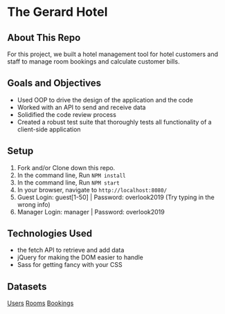 # The Gerard Hotel

## About This Repo

For this project, we built a hotel management tool for hotel customers and staff to manage room bookings and calculate customer bills.

## Goals and Objectives

- Used OOP to drive the design of the application and the code
- Worked with an API to send and receive data
- Solidified the code review process
- Created a robust test suite that thoroughly tests all functionality of a client-side application

## Setup

1. Fork and/or Clone down this repo.
1. In the command line, Run `NPM install`
1. In the command line, Run `NPM start`
1. In your browser, navigate to `http://localhost:8080/`
1. Guest Login: guest[1-50] | Password: overlook2019 (Try typing in the wrong info)
1. Manager Login: manager | Password: overlook2019

## Technologies Used

- the fetch API to retrieve and add data
- jQuery for making the DOM easier to handle
- Sass for getting fancy with your CSS

## Datasets
[Users](https://fe-apps.herokuapp.com/api/v1/overlook/1904/users/users)
[Rooms](https://fe-apps.herokuapp.com/api/v1/overlook/1904/rooms/rooms)
[Bookings](https://fe-apps.herokuapp.com/api/v1/overlook/1904/bookings/bookings)

